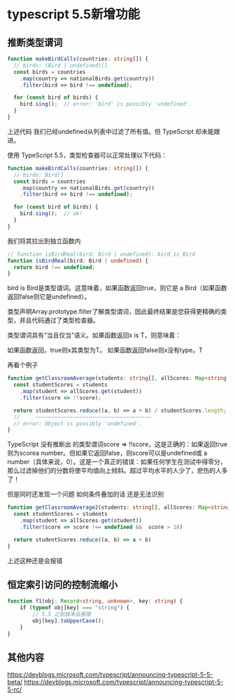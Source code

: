 # typescript 5.5新增功能

## 推断类型谓词

``` ts
function makeBirdCalls(countries: string[]) {
  // birds: (Bird | undefined)[]
  const birds = countries
    .map(country => nationalBirds.get(country))
    .filter(bird => bird !== undefined);

  for (const bird of birds) {
    bird.sing();  // error: 'bird' is possibly 'undefined'.
  }
}
```

上述代码 我们已经undefined从列表中过滤了所有值。但 TypeScript 却未能跟进。

使用 TypeScript 5.5，类型检查器可以正常处理以下代码：
``` ts
function makeBirdCalls(countries: string[]) {
  // birds: Bird[]
  const birds = countries
    .map(country => nationalBirds.get(country))
    .filter(bird => bird !== undefined);

  for (const bird of birds) {
    bird.sing();  // ok!
  }
}
```

我们将其拉出到独立函数内

``` ts
// function isBirdReal(bird: Bird | undefined): bird is Bird
function isBirdReal(bird: Bird | undefined) {
  return bird !== undefined;
}
```

bird is Bird是类型谓词。这意味着，如果函数返回true，则它是 a Bird（如果函数返回false则它是undefined）。

类型声明Array.prototype.filter了解类型谓词，因此最终结果是您获得更精确的类型，并且代码通过了类型检查器。

类型谓词具有“当且仅当”语义。如果函数返回x is T，则意味着：

如果函数返回，true则x其类型为T。
如果函数返回false则x没有type。T


再看个例子

``` ts
function getClassroomAverage(students: string[], allScores: Map<string, number>) {
  const studentScores = students
    .map(student => allScores.get(student))
    .filter(score => !!score);

  return studentScores.reduce((a, b) => a + b) / studentScores.length;
  //     ~~~~~~~~~~~~~~~~~~~~~~~~~~~~~~~~~~~~~
  // error: Object is possibly 'undefined'.
}
```

TypeScript 没有推断出 的类型谓词score => !!score，这是正确的：如果返回true则为scorea number。但如果它返回false，则score可以是undefined或 a number（具体来说，0）。这是一个真正的错误：如果任何学生在测试中得零分，那么过滤掉他们的分数将使平均值向上倾斜。超过平均水平的人少了，悲伤的人多了！

但是同时还发现一个问题 如何条件叠加的话 还是无法识别

``` ts
function getClassroomAverage2(students: string[], allScores: Map<string, number>) {
  const studentScores = students
    .map(student => allScores.get(student))
    .filter(score => score !== undefined &&  score > 10)

  return studentScores.reduce((a, b) => a + b)
}
```

上述这种还是会报错



## 恒定索引访问的控制流缩小



``` ts
function f1(obj: Record<string, unknown>, key: string) {
    if (typeof obj[key] === "string") {
        // 5.5 之前版本会报错
        obj[key].toUpperCase();
    }
}

```


## 其他内容

<https://devblogs.microsoft.com/typescript/announcing-typescript-5-5-beta/>
<https://devblogs.microsoft.com/typescript/announcing-typescript-5-5-rc/>